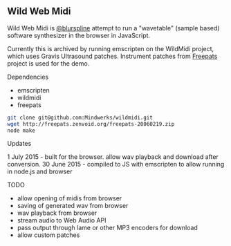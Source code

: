 Wild Web Midi
--

Wild Web Midi is [@blurspline](http://twitter.com/blurspline) attempt to run a "wavetable" (sample based) software synthesizer in the browser in JavaScript.

Currently this is archived by running emscripten on the WildMidi project, which uses Gravis Ultrasound patches. Instrument patches from [Freepats](http://freepats.zenvoid.org/) project is used for the demo.

Dependencies
- emscripten
- wildmidi
- freepats

```sh
git clone git@github.com:Mindwerks/wildmidi.git
wget http://freepats.zenvoid.org/freepats-20060219.zip
node make
```

Updates

1 July 2015 - built for the browser. allow wav playback and download after conversion.
30 June 2015 - compiled to JS with emscripten to allow running in node.js and browser

TODO
- allow opening of midis from browser
- saving of generated wav from browser
- wav playback from browser
- stream audio to Web Audio API
- pass output through lame or other MP3 encoders for download
- allow custom patches
